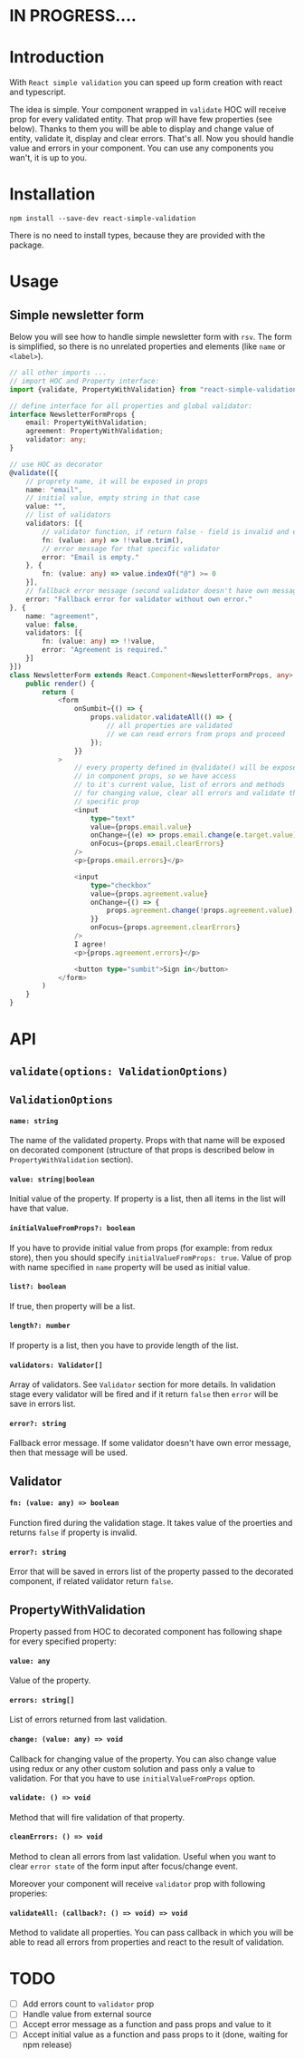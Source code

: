 # IN PROGRESS....

# Introduction

With `React simple validation` you can speed up form creation with react
and typescript.

The idea is simple. Your component wrapped in `validate` HOC will receive
prop for every validated entity. That prop will have few properties (see below).
Thanks to them you will be able to display and change value of entity, validate it,
display and clear errors.
That's all. Now you should handle value and errors in your component. You can use
any components you wan't, it is up to you.

# Installation

`npm install --save-dev react-simple-validation`

There is no need to install types, because they are provided with the package.

# Usage

## Simple newsletter form

Below you will see how to handle simple newsletter form with `rsv`. The form
is simplified, so there is no unrelated properties and elements (like `name` or
`<label>`).

```typescript
// all other imports ...
// import HOC and Property interface:
import {validate, PropertyWithValidation} from "react-simple-validation";

// define interface for all properties and global validator:
interface NewsletterFormProps {
    email: PropertyWithValidation;
    agreement: PropertyWithValidation;
    validator: any;
}

// use HOC as decorator
@validate([{
    // proprety name, it will be exposed in props
    name: "email",
    // initial value, empty string in that case
    value: "", 
    // list of validators
    validators: [{ 
        // validator function, if return false - field is invalid and error message will be stored in `errors` property
        fn: (value: any) => !!value.trim(), 
        // error message for that specific validator
        error: "Email is empty." 
    }, {
        fn: (value: any) => value.indexOf("@") >= 0
    }],
    // fallback error message (second validator doesn't have own message, so it will use that one)
    error: "Fallback error for validator without own error."
}, {
    name: "agreement",
    value: false,
    validators: [{
        fn: (value: any) => !!value,
        error: "Agreement is required."
    }]
}])
class NewsletterForm extends React.Component<NewsletterFormProps, any> {
    public render() {
        return (
            <form 
                onSumbit={() => {
                    props.validator.validateAll(() => {
                        // all properties are validated
                        // we can read errors from props and proceed
                    });
                }}
            >
                // every property defined in @validate() will be exposed
                // in component props, so we have access
                // to it's current value, list of errors and methods
                // for changing value, clear all errors and validate that
                // specific prop
                <input
                    type="text"
                    value={props.email.value}
                    onChange={(e) => props.email.change(e.target.value)}
                    onFocus={props.email.clearErrors}
                />
                <p>{props.email.errors}</p>

                <input
                    type="checkbox"
                    value={props.agreement.value}
                    onChange={() => {
                        props.agreement.change(!props.agreement.value)
                    }}
                    onFocus={props.agreement.clearErrors}
                />
                I agree!
                <p>{props.agreement.errors}</p>

                <button type="sumbit">Sign in</button>
            </form>
        )
    }
}
```

# API

## `validate(options: ValidationOptions)`

## `ValidationOptions`

#### `name: string`
The name of the validated property. Props with that name will be exposed on decorated component (structure of that props is described below in `PropertyWithValidation` section).

#### `value: string|boolean`
Initial value of the property. If property is a list, then all items in the list will have that value.

#### `initialValueFromProps?: boolean`
If you have to provide initial value from props (for example: from redux store), then you should specify `initialValueFromProps: true`. Value of prop with name specified in `name` property will be used as initial value.

#### `list?: boolean`
If true, then property will be a list.

#### `length?: number`
If property is a list, then you have to provide length of the list.

#### `validators: Validator[]`
Array of validators. See `Validator` section for more details. In validation stage
every validator will be fired and if it return `false` then `error` will be save in errors list.

#### `error?: string`
Fallback error message. If some validator doesn't have own error message, then that message will be used.

## Validator

#### `fn: (value: any) => boolean`
Function fired during the validation stage. It takes value of the proerties and returns `false` if property is invalid.

#### `error?: string`
Error that will be saved in errors list of the property passed to the decorated component, if related validator return `false`.

## PropertyWithValidation
Property passed from HOC to decorated component has following shape for every specified property:

#### `value: any`
Value of the property.

#### `errors: string[]`
List of errors returned from last validation.

#### `change: (value: any) => void`
Callback for changing value of the property. You can also change value using redux or any other custom solution and pass only a value to validation. For that you have to use `initialValueFromProps` option.

#### `validate: () => void`
Method that will fire validation of that property.

#### `cleanErrors: () => void`
Method to clean all errors from last validation. Useful when you want to clear `error state` of the form input after focus/change event.

Moreover your component will receive `validator` prop with following properies:

#### `validateAll: (callback?: () => void) => void`
Method to validate all properties. You can pass callback in which you will be able to read all errors from properties
and react to the result of validation.

# TODO

- [ ] Add errors count to `validator` prop
- [ ] Handle value from external source
- [ ] Accept error message as a function and pass props and value to it
- [ ] Accept initial value as a function and pass props to it (done, waiting for npm release)